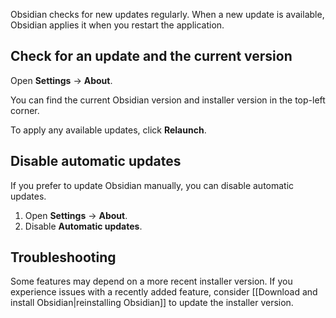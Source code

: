 Obsidian checks for new updates regularly. When a new update is available, Obsidian applies it when you restart the application.

## Check for an update and the current version

Open **Settings** ->  **About**.

You can find the current Obsidian version and installer version in the top-left corner.

To apply any available updates, click **Relaunch**.

## Disable automatic updates

If you prefer to update Obsidian manually, you can disable automatic updates.

1. Open **Settings** ->  **About**.
2. Disable **Automatic updates**.

## Troubleshooting

Some features may depend on a more recent installer version. If you experience issues with a recently added feature, consider [[Download and install Obsidian|reinstalling Obsidian]] to update the installer version.
